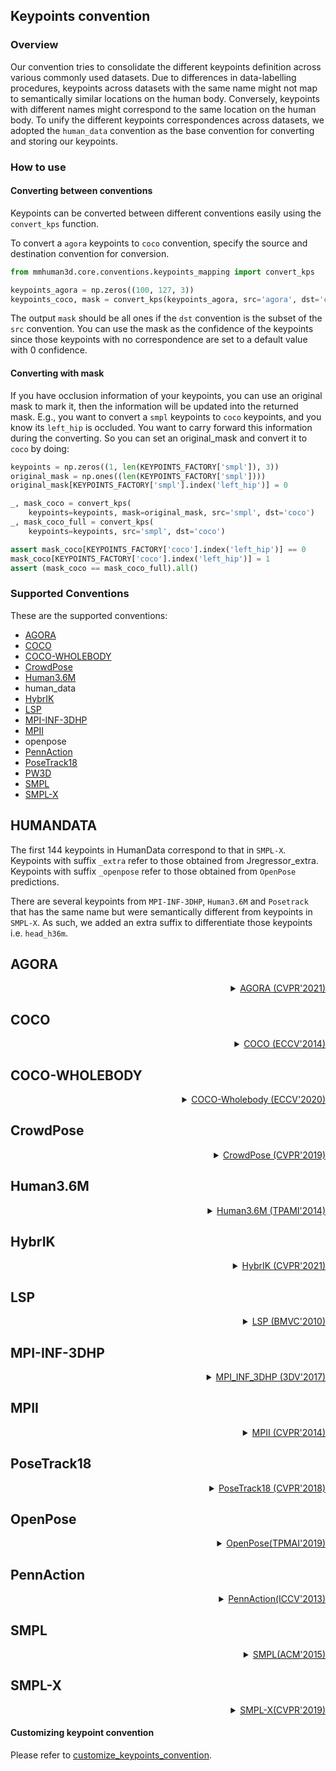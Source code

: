 ## Keypoints convention

### Overview

Our convention tries to consolidate the different keypoints definition across various
commonly used datasets. Due to differences in data-labelling procedures, keypoints across datasets with the same name might not map to semantically similar locations on the human body. Conversely, keypoints with different names might correspond to the same location on the human body. To unify the different keypoints correspondences across datasets, we adopted the `human_data` convention
as the base convention for converting and storing our keypoints.

### How to use

#### Converting between conventions

Keypoints can be converted between different conventions easily using the `convert_kps` function.

To convert a `agora` keypoints to `coco` convention, specify the source and
destination convention for conversion.

```python
from mmhuman3d.core.conventions.keypoints_mapping import convert_kps

keypoints_agora = np.zeros((100, 127, 3))
keypoints_coco, mask = convert_kps(keypoints_agora, src='agora', dst='coco')
```

The output `mask` should be all ones if the `dst` convention is the subset of the `src` convention.
You can use the mask as the confidence of the keypoints since those keypoints with no correspondence are set to a default value with 0 confidence.


#### Converting with mask

If you have occlusion information of your keypoints, you can use an original mask to mark it, then the information will be updated into the returned mask.
E.g., you want to convert a `smpl` keypoints to `coco` keypoints, and you know its `left_hip` is occluded. You want to carry forward this information during the converting. So you can set an original_mask and convert it to `coco` by doing:

```python
keypoints = np.zeros((1, len(KEYPOINTS_FACTORY['smpl']), 3))
original_mask = np.ones((len(KEYPOINTS_FACTORY['smpl'])))
original_mask[KEYPOINTS_FACTORY['smpl'].index('left_hip')] = 0

_, mask_coco = convert_kps(
    keypoints=keypoints, mask=original_mask, src='smpl', dst='coco')
_, mask_coco_full = convert_kps(
    keypoints=keypoints, src='smpl', dst='coco')

assert mask_coco[KEYPOINTS_FACTORY['coco'].index('left_hip')] == 0
mask_coco[KEYPOINTS_FACTORY['coco'].index('left_hip')] = 1
assert (mask_coco == mask_coco_full).all()
```

### Supported Conventions


These are the supported conventions:
  - [AGORA](#agora)
  - [COCO](#coco)
  - [COCO-WHOLEBODY](#coco-wholebody)
  - [CrowdPose](#crowdpose)
  - [Human3.6M](#human36m)
  - human_data
  - [HybrIK](#hybrik)
  - [LSP](#lsp)
  - [MPI-INF-3DHP](#mpi-inf-3dhp)
  - [MPII](#mpii)
  - openpose
  - [PennAction](#pennaction)
  - [PoseTrack18](#posetrack18)
  - [PW3D](#pw3d)
  - [SMPL](#smpl)
  - [SMPL-X](#smplx)


## HUMANDATA

The first 144 keypoints in HumanData correspond to that in `SMPL-X`.
Keypoints with suffix `_extra` refer to those obtained from Jregressor_extra.
Keypoints with suffix `_openpose` refer to those obtained from `OpenPose` predictions.

There are several keypoints from `MPI-INF-3DHP`, `Human3.6M` and `Posetrack` that has the same name but were semantically different from keypoints in `SMPL-X`. As such, we added an extra suffix to differentiate those keypoints i.e. `head_h36m`.

## AGORA

<details>
<summary align="right"><a href="https://arxiv.org/pdf/2104.14643.pdf">AGORA (CVPR'2021)</a></summary>

```bibtex
@inproceedings{Patel:CVPR:2021,
  title = {{AGORA}: Avatars in Geography Optimized for Regression Analysis},
  author = {Patel, Priyanka and Huang, Chun-Hao P. and Tesch, Joachim and Hoffmann, David T. and Tripathi, Shashank and Black, Michael J.},
  booktitle = {Proceedings IEEE/CVF Conf.~on Computer Vision and Pattern Recognition ({CVPR})},
  month = jun,
  year = {2021},
  month_numeric = {6}
}
```

</details>

## COCO

<details>
<summary align="right"><a href="https://link.springer.com/chapter/10.1007/978-3-319-10602-1_48">COCO (ECCV'2014)</a></summary>

```bibtex
@inproceedings{lin2014microsoft,
  title={Microsoft coco: Common objects in context},
  author={Lin, Tsung-Yi and Maire, Michael and Belongie, Serge and Hays, James and Perona, Pietro and Ramanan, Deva and Doll{\'a}r, Piotr and Zitnick, C Lawrence},
  booktitle={European conference on computer vision},
  pages={740--755},
  year={2014},
  organization={Springer}
}
```

</details>


## COCO-WHOLEBODY

<details>
<summary align="right"><a href="https://arxiv.org/abs/2007.11858.pdf">COCO-Wholebody (ECCV'2020)</a></summary>

```bibtex
@inproceedings{jin2020whole,
  title={Whole-Body Human Pose Estimation in the Wild},
  author={Jin, Sheng and Xu, Lumin and Xu, Jin and Wang, Can and Liu, Wentao and Qian, Chen and Ouyang, Wanli and Luo, Ping},
  booktitle={Proceedings of the European Conference on Computer Vision (ECCV)},  
  year={2020}
}
```

</details>


## CrowdPose

<details>
<summary align="right"><a href="https://arxiv.org/pdf/1812.00324.pdf">CrowdPose (CVPR'2019)</a></summary>

```bibtex
@article{li2018crowdpose,
  title={CrowdPose: Efficient Crowded Scenes Pose Estimation and A New Benchmark},
  author={Li, Jiefeng and Wang, Can and Zhu, Hao and Mao, Yihuan and Fang, Hao-Shu and Lu, Cewu},
  journal={Proceedings IEEE/CVF Conf.~on Computer Vision and Pattern Recognition ({CVPR})},
  year={2019}
}
```

</details>

## Human3.6M


<details>
<summary align="right"><a href="https://ieeexplore.ieee.org/abstract/document/6682899/">Human3.6M (TPAMI'2014)</a></summary>

```bibtex
@article{h36m_pami,
  author = {Ionescu, Catalin and Papava, Dragos and Olaru, Vlad and Sminchisescu,  Cristian},
  title = {Human3.6M: Large Scale Datasets and Predictive Methods for 3D Human Sensing in Natural Environments},
  journal = {IEEE Transactions on Pattern Analysis and Machine Intelligence},
  publisher = {IEEE Computer Society},
  volume = {36},
  number = {7},
  pages = {1325-1339},
  month = {jul},
  year = {2014}
}
```

</details>


## HybrIK


<details>
<summary align="right"><a href="https://openaccess.thecvf.com/content/CVPR2021/html/Li_HybrIK_A_Hybrid_Analytical-Neural_Inverse_Kinematics_Solution_for_3D_Human_CVPR_2021_paper.html">HybrIK (CVPR'2021)</a></summary>

```bibtex
@inproceedings{li2020hybrikg,
  author = {Li, Jiefeng and Xu, Chao and Chen, Zhicun and Bian, Siyuan and Yang, Lixin and Lu, Cewu},
  title = {HybrIK: A Hybrid Analytical-Neural Inverse Kinematics Solution for 3D Human Pose and Shape Estimation},
  booktitle={CVPR 2021},
  pages={3383--3393},
  year={2021},
  organization={IEEE}
}
```

</details>

## LSP


<details>
<summary align="right"><a href="http://sam.johnson.io/research/publications/johnson10bmvc.pdf">LSP (BMVC'2010)</a></summary>

```bibtex
@inproceedings{johnson2010clustered,
  title={Clustered Pose and Nonlinear Appearance Models for Human Pose Estimation.},
  author={Johnson, Sam and Everingham, Mark},
  booktitle={bmvc},
  volume={2},
  number={4},
  pages={5},
  year={2010},
  organization={Citeseer}
}
```
</details>

## MPI-INF-3DHP

<details>
<summary align="right"><a href="https://arxiv.org/pdf/1611.09813.pdf">MPI_INF_3DHP (3DV'2017)</a></summary>

```bibtex
@inproceedings{mono-3dhp2017,
 author = {Mehta, Dushyant and Rhodin, Helge and Casas, Dan and Fua, Pascal and Sotnychenko, Oleksandr and Xu, Weipeng and Theobalt, Christian},
 title = {Monocular 3D Human Pose Estimation In The Wild Using Improved CNN Supervision},
 booktitle = {3D Vision (3DV), 2017 Fifth International Conference on},
 url = {http://gvv.mpi-inf.mpg.de/3dhp_dataset},
 year = {2017},
 organization={IEEE},
 doi={10.1109/3dv.2017.00064},
}
```

</details>


## MPII


<details>
<summary align="right"><a href="http://openaccess.thecvf.com/content_cvpr_2014/html/Andriluka_2D_Human_Pose_2014_CVPR_paper.html">MPII (CVPR'2014)</a></summary>

```bibtex
@inproceedings{andriluka14cvpr,
  author = {Mykhaylo Andriluka and Leonid Pishchulin and Peter Gehler and Schiele, Bernt},
  title = {2D Human Pose Estimation: New Benchmark and State of the Art Analysis},
  booktitle = {IEEE Conference on Computer Vision and Pattern Recognition (CVPR)},
  year = {2014},
  month = {June}
}
```

</details>

## PoseTrack18


<details>
<summary align="right"><a href="http://openaccess.thecvf.com/content_cvpr_2018/html/Andriluka_PoseTrack_A_Benchmark_CVPR_2018_paper.html">PoseTrack18 (CVPR'2018)</a></summary>

```bibtex
@inproceedings{andriluka2018posetrack,
  title={Posetrack: A benchmark for human pose estimation and tracking},
  author={Andriluka, Mykhaylo and Iqbal, Umar and Insafutdinov, Eldar and Pishchulin, Leonid and Milan, Anton and Gall, Juergen and Schiele, Bernt},
  booktitle={Proceedings of the IEEE Conference on Computer Vision and Pattern Recognition},
  pages={5167--5176},
  year={2018}
}
```

</details>

## OpenPose


<details>
<summary align="right"><a href="https://arxiv.org/pdf/1812.08008v2.pdf">OpenPose(TPMAI'2019)</a></summary>

```bibtex
@article{8765346,
  author = {Z. {Cao} and G. {Hidalgo Martinez} and T. {Simon} and S. {Wei} and Y. A. {Sheikh}},
  journal = {IEEE Transactions on Pattern Analysis and Machine Intelligence},
  title = {OpenPose: Realtime Multi-Person 2D Pose Estimation using Part Affinity Fields},
  year = {2019}
}
```

</details>

## PennAction


<details>
<summary align="right"><a href="https://openaccess.thecvf.com/content_iccv_2013/papers/Zhang_From_Actemes_to_2013_ICCV_paper.pdf
">PennAction(ICCV'2013)</a></summary>

```bibtex
@inproceedings{zhang2013,
  title={From Actemes to Action: A Strongly-supervised Representation for Detailed Action Understanding},
  author={Zhang, Weiyu and Zhu, Menglong and Derpanis, Konstantinos},
  booktitle={Proceedings of the International Conference on Computer Vision},
  year={2013}
}
```

</details>


## SMPL


<details>
<summary align="right"><a href="https://files.is.tue.mpg.de/black/papers/SMPL2015.pdf">SMPL(ACM'2015)</a></summary>

```bibtex
@article{SMPL:2015,
      author = {Loper, Matthew and Mahmood, Naureen and Romero, Javier and Pons-Moll, Gerard and Black, Michael J.},
      title = {{SMPL}: A Skinned Multi-Person Linear Model},
      journal = {ACM Trans. Graphics (Proc. SIGGRAPH Asia)},
      month = oct,
      number = {6},
      pages = {248:1--248:16},
      publisher = {ACM},
      volume = {34},
      year = {2015}
    }
```

</details>


## SMPL-X


<details>
<summary align="right"><a href="https://ps.is.tuebingen.mpg.de/uploads_file/attachment/attachment/497/SMPL-X.pdf
">SMPL-X(CVPR'2019)</a></summary>

```bibtex
@inproceedings{SMPL-X:2019,
  title = {Expressive Body Capture: {3D} Hands, Face, and Body from a Single Image},
  author = {Pavlakos, Georgios and Choutas, Vasileios and Ghorbani, Nima and Bolkart, Timo and Osman, Ahmed A. A. and Tzionas, Dimitrios and Black, Michael J.},
  booktitle = {Proceedings IEEE Conf. on Computer Vision and Pattern Recognition (CVPR)},
  pages     = {10975--10985},
  year = {2019}
}
```

</details>


#### Customizing keypoint convention

Please refer to [customize_keypoints_convention](docs/customize_keypoints_convention.md).
